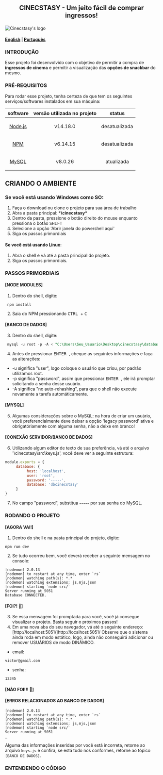 ## <p align="center"> CINECSTASY - Um jeito fácil de comprar ingressos! </p>
![Cinecstasy's logo](https://raw.githubusercontent.com/victorinknov/dump-files/80ce369f1cefbaec8e720349c564384129a31153/cinecstasy-logo.svg)

#### [English](https://github.com/victorinknov/cinecstasy/blob/main/README.md) | [Português](https://github.com/victorinknov/cinecstasy/blob/main/README.pt-br.md)

### INTRODUÇÃO 
Esse projeto foi desenvolvido com o objetivo de permitir a compra de **ingressos de cinema** e permitir a visualização das **opções de snackbar** do mesmo.

### PRÉ-REQUISITOS
Para rodar esse projeto, tenha certeza de que tem os seguintes serviços/softwares instalados em sua máquina:

| software | versão utilizada no projeto | status |
| --- | --- | --- |
| <p align="center">[Node.js](https://nodejs.org/en/download/)</p> | <p align="center">v14.18.0</p> | <p align="center">desatualizada</p> |
| <p align="center">[NPM](https://www.npmjs.com/package/download)</p> | <p align="center">v6.14.15</p> | <p align="center">desatualizada</p> |
| <p align="center">[MySQL](https://dev.mysql.com/downloads/installer/)</p> | <p align="center">v8.0.26</p> | <p align="center">atualizada</p> |

## CRIANDO O AMBIENTE
### Se você está usando Windows como SO:
1. Faça o download ou clone o projeto para sua área de trabalho
1. Abra a pasta principal: ***\cinecstasy\***
2. Dentro da pasta, pressione o botão direito do mouse enquanto pressiona o botão <kbd> SHIFT </kbd>
3. Selecione a opção 'Abrir janela do powershell aqui'
4. Siga os passos primordiais

#### Se você está usando Linux:
1. Abra o shell e vá até a pasta principal do projeto.
2. Siga os passos primordiais.

### PASSOS PRIMORDIAIS
#### [NODE MODULES]
1. Dentro do shell, digite:
```nodejs
 npm install 
```
2. Saia do NPM pressionando <kbd> CTRL </kbd> + <kbd> C </kbd>

#### [BANCO DE DADOS]
3. Dentro do shell, digite: 
```sql
 mysql -u root -p -A < "C:\Users\Seu_Usuario\Desktop\cinecstasy\database\db.sql"
```
4. Antes de pressionar <kbd> ENTER </kbd>, cheque as seguintes informações e faça as alterações:
- -u significa "user", logo coloque o usuário que criou, por padrão utilizamos root.
- -p significa "password", assim que pressionar <kbd> ENTER </kbd>, ele irá promptar solicitando a senha desse usuário.
- -A significa "no auto-rehashing", para que o shell não execute novamente a tarefa automáticamente.

#### [MYSQL]
5. Algumas considerações sobre o MySQL: na hora de criar um usuário, você preferencialmente deve deixar a opção 'legacy password' ativa e obrigatóriamente com alguma senha, não a deixe em branco! 

#### [CONEXÃO SERVIDOR/BANCO DE DADOS]
6. Utilizando algum editor de texto de sua preferência, vá até o arquivo '\cinecstasy\src\keys.js', você deve ver a seguinte estrutura:
```javascript
module.exports = {
     database: {
          host: 'localhost',
          user: 'root',
          password: '-----',
          database: 'dbcinecstasy'
     }
}
```
7. No campo "password", substitua ***-----*** por sua senha do MySQL.

### RODANDO O PROJETO
#### [AGORA VAI!]
1. Dentro do shell e na pasta principal do projeto, digite:
```node
npm run dev
```
2. Se tudo ocorreu bem, você deverá receber a seguinte mensagem no console:
```
[nodemon] 2.0.13
[nodemon] to restart at any time, enter `rs`
[nodemon] watching path(s): *.*
[nodemon] watching extensions: js,mjs,json
[nodemon] starting `node src/`
Server running at 5051
Database CONNECTED.
```
#### [FOI?! :zany_face:] 
3. Se essa mensagem foi promptada para você, você já consegue visualizar o projeto. Basta seguir o próximos passos!
4. Em uma nova aba do seu navegador, vá até o seguinte endereço: [http://localhost:5051/]http://localhost:5051/
Observe que o sistema ainda roda em modo estático, logo, ainda não conseguirá adicionar ou remover USUÁRIOS de modo DINÂMICO.
- email: 
```text
victor@gmail.com
```
- senha:
```text
12345
``` 

#### [NÃO FOI!!! :exploding_head:]
#### [ERROS RELACIONADOS AO BANCO DE DADOS]
```
[nodemon] 2.0.13
[nodemon] to restart at any time, enter `rs`
[nodemon] watching path(s): *.*
[nodemon] watching extensions: js,mjs,json
[nodemon] starting `node src/`
Server running at 5051
_
```
Alguma das informações inseridas por você está incorreta, retorne ao arquivo `keys.js` e confira, se está tudo nos conformes, retorne ao tópico `[BANCO DE DADOS]`.

### ENTENDENDO O CÓDIGO
